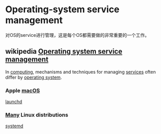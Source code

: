# Operating-system service management

对OS的service进行管理，这是每个OS都需要做的非常重要的一个工作。

## wikipedia [Operating system service management](https://en.wikipedia.org/wiki/Operating_system_service_management)

In [computing](https://en.wikipedia.org/wiki/Computing), mechanisms and techniques for managing [services](https://en.wikipedia.org/wiki/Operating_system_services) often differ by [operating system](https://en.wikipedia.org/wiki/Operating_system).

### Apple [macOS](https://en.wikipedia.org/wiki/MacOS)

[launchd](https://en.wikipedia.org/wiki/Launchd) 

### [Many](https://en.wikipedia.org/wiki/Systemd#Adoption_and_reception) Linux distributions

[systemd](https://en.wikipedia.org/wiki/Systemd) 